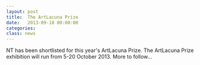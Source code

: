 ```yaml
---
layout: post
title:  The ArtLacuna Prize
date:   2013-09-18 00:00:00
categories: 
class: news
---
```


NT has been shortlisted for this year's ArtLacuna Prize. The ArtLacuna Prize exhibition will run from 5-20 October 2013. More to follow...

